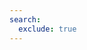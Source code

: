 ```yaml
---
search:
  exclude: true
---
```


<script>
document.location.href="../Authorizing-Sync-Engine-to-Work-with-Your-Data/";
</script>